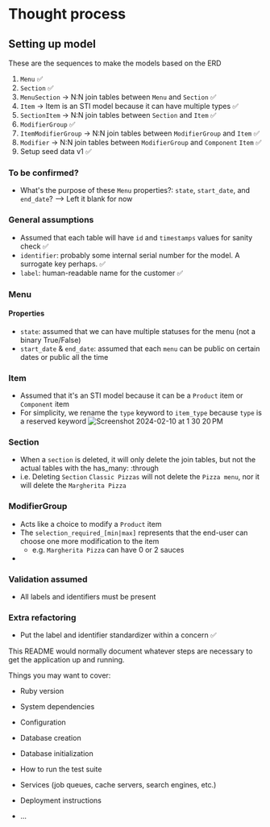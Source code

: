 # Thought process

## Setting up model

These are the sequences to make the models based on the ERD

1. `Menu` ✅
2. `Section` ✅
3. `MenuSection` -> N:N join tables between `Menu` and `Section` ✅
4. `Item` -> Item is an STI model because it can have multiple types ✅
5. `SectionItem` -> N:N join tables between `Section` and `Item` ✅
6. `ModifierGroup` ✅
7. `ItemModifierGroup` -> N:N join tables between `ModifierGroup` and `Item` ✅
8. `Modifier` -> N:N join tables between `ModifierGroup` and `Component` `Item` ✅
9. Setup seed data v1 ✅

### To be confirmed?

- What's the purpose of these `Menu` properties?: `state`, `start_date`, and `end_date`? --> Left it blank for now

### General assumptions

- Assumed that each table will have `id` and `timestamps` values for sanity check ✅
- `identifier`: probably some internal serial number for the model. A surrogate key perhaps. ✅
- `label`: human-readable name for the customer ✅

### Menu

#### Properties

- `state`: assumed that we can have multiple statuses for the menu (not a binary True/False)
- `start_date` & `end_date`: assumed that each `menu` can be public on certain dates or public all the time

### Item

- Assumed that it's an STI model because it can be a `Product` item or `Component` item
- For simplicity, we rename the `type` keyword to `item_type` because `type` is a reserved keyword
  ![Screenshot 2024-02-10 at 1 30 20 PM](https://github.com/primaulia/grain-challenge/assets/1294303/2b9e5398-5907-4155-911c-b19995c8ebd2)

### Section

- When a `section` is deleted, it will only delete the join tables, but not the actual tables with the has_many: :through
- i.e. Deleting `Section` `Classic Pizzas` will not delete the `Pizza menu`, nor it will delete the `Margherita Pizza`

### ModifierGroup

- Acts like a choice to modify a `Product` item
- The `selection_required_[min|max]` represents that the end-user can choose one more modification to the item
  - e.g. `Margherita Pizza` can have 0 or 2 sauces
-

### Validation assumed

- All labels and identifiers must be present

### Extra refactoring

- Put the label and identifier standardizer within a concern ✅

This README would normally document whatever steps are necessary to get the
application up and running.

Things you may want to cover:

- Ruby version

- System dependencies

- Configuration

- Database creation

- Database initialization

- How to run the test suite

- Services (job queues, cache servers, search engines, etc.)

- Deployment instructions

- ...
